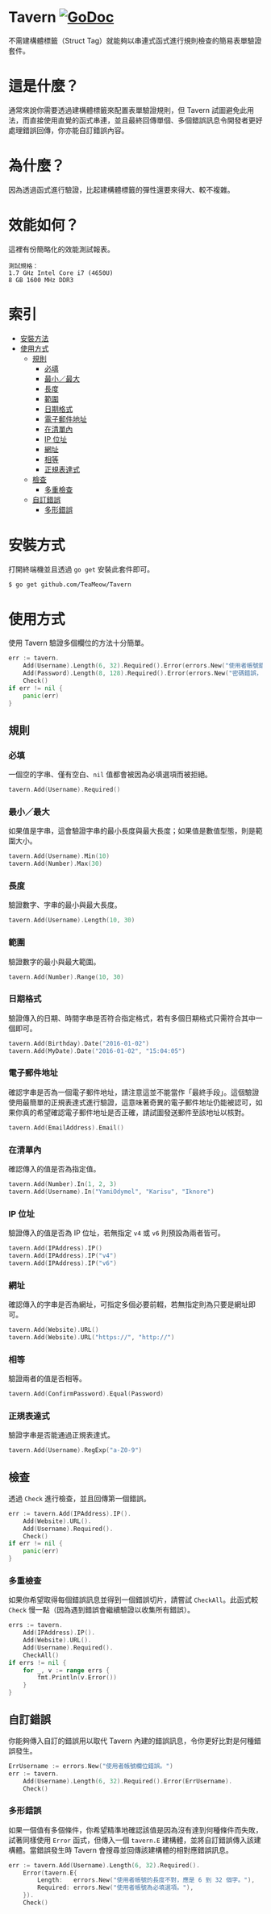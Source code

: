 # Tavern [![GoDoc](https://godoc.org/github.com/TeaMeow/Tavern?status.svg)](https://godoc.org/github.com/TeaMeow/Tavern)

不需建構體標籤（Struct Tag）就能夠以串連式函式進行規則檢查的簡易表單驗證套件。

# 這是什麼？

通常來說你需要透過建構體標籤來配置表單驗證規則，但 Tavern 試圖避免此用法，而直接使用直覺的函式串連，並且最終回傳單個、多個錯誤訊息令開發者更好處理錯誤回傳，你亦能自訂錯誤內容。

# 為什麼？

因為透過函式進行驗證，比起建構體標籤的彈性還要來得大、較不複雜。

# 效能如何？

這裡有份簡略化的效能測試報表。

```
測試規格：
1.7 GHz Intel Core i7 (4650U)
8 GB 1600 MHz DDR3
```

# 索引

* [安裝方法](#安裝方法)
* [使用方式](#使用方式)
    * [規則](#規則)
        * [必填](#必填)
        * [最小／最大](#最小最大)
        * [長度](#長度)
        * [範圍](#範圍)
        * [日期格式](#日期格式)
        * [電子郵件地址](#電子郵件地址)
        * [在清單內](#在清單內)
        * [IP 位址](#ip-位址)
        * [網址](#網址)
        * [相等](#相等)
        * [正規表達式](#正規表達式)
    * [檢查](#檢查)
        * [多重檢查](#多重檢查)
    * [自訂錯誤](#自訂錯誤)
        * [多形錯誤](#多形錯誤)

# 安裝方式

打開終端機並且透過 `go get` 安裝此套件即可。

```bash
$ go get github.com/TeaMeow/Tavern
```

# 使用方式

使用 Tavern 驗證多個欄位的方法十分簡單。

```go
err := tavern.
	Add(Username).Length(6, 32).Required().Error(errors.New("使用者帳號錯誤，至少需要 6 到 32 個字。")).
	Add(Password).Length(8, 128).Required().Error(errors.New("密碼錯誤，至少需要 8 到 128 個字。")).
	Check()
if err != nil {
	panic(err)
}
```

## 規則

### 必填

一個空的字串、僅有空白、`nil` 值都會被因為必填選項而被拒絕。

```go
tavern.Add(Username).Required()
```

### 最小／最大

如果值是字串，這會驗證字串的最小長度與最大長度；如果值是數值型態，則是範圍大小。

```go
tavern.Add(Username).Min(10)
tavern.Add(Number).Max(30)
```

### 長度

驗證數字、字串的最小與最大長度。

```go
tavern.Add(Username).Length(10, 30)
```

### 範圍

驗證數字的最小與最大範圍。

```go
tavern.Add(Number).Range(10, 30)
```

### 日期格式

驗證傳入的日期、時間字串是否符合指定格式，若有多個日期格式只需符合其中一個即可。

```go
tavern.Add(Birthday).Date("2016-01-02")
tavern.Add(MyDate).Date("2016-01-02", "15:04:05")
```

### 電子郵件地址

確認字串是否為一個電子郵件地址，請注意這並不能當作「最終手段」。這個驗證使用最簡單的正規表達式進行驗證，這意味著奇異的電子郵件地址仍能被認可，如果你真的希望確認電子郵件地址是否正確，請試圖發送郵件至該地址以核對。

```go
tavern.Add(EmailAddress).Email()
```

### 在清單內

確認傳入的值是否為指定值。

```go
tavern.Add(Number).In(1, 2, 3)
tavern.Add(Username).In("YamiOdymel", "Karisu", "Iknore")
```

### IP 位址

驗證傳入的值是否為 IP 位址，若無指定 `v4` 或 `v6` 則預設為兩者皆可。

```go
tavern.Add(IPAddress).IP()
tavern.Add(IPAddress).IP("v4")
tavern.Add(IPAddress).IP("v6")
```

### 網址

確認傳入的字串是否為網址，可指定多個必要前輟，若無指定則為只要是網址即可。

```go
tavern.Add(Website).URL()
tavern.Add(Website).URL("https://", "http://")
```

### 相等

驗證兩者的值是否相等。

```go
tavern.Add(ConfirmPassword).Equal(Password)
```

### 正規表達式

驗證字串是否能通過正規表達式。

```go
tavern.Add(Username).RegExp("a-Z0-9")
```

## 檢查

透過 `Check` 進行檢查，並且回傳第一個錯誤。

```go
err := tavern.Add(IPAddress).IP().
	Add(Website).URL().
	Add(Username).Required().
	Check()
if err != nil {
	panic(err)
}
```

### 多重檢查

如果你希望取得每個錯誤訊息並得到一個錯誤切片，請嘗試 `CheckAll`。此函式較 `Check` 慢一點（因為遇到錯誤會繼續驗證以收集所有錯誤）。

```go
errs := tavern.
	Add(IPAddress).IP().
	Add(Website).URL().
	Add(Username).Required().
	CheckAll()
if errs != nil {
	for _, v := range errs {
		fmt.Println(v.Error())
	}
}
```

## 自訂錯誤

你能夠傳入自訂的錯誤用以取代 Tavern 內建的錯誤訊息，令你更好比對是何種錯誤發生。

```go
ErrUsername := errors.New("使用者帳號欄位錯誤。")
err := tavern.
	Add(Username).Length(6, 32).Required().Error(ErrUsername).
	Check()
```

### 多形錯誤

如果一個值有多個條件，你希望精準地確認該值是因為沒有達到何種條件而失敗，試著同樣使用 `Error` 函式，但傳入一個 `tavern.E` 建構體，並將自訂錯誤傳入該建構體。當錯誤發生時 Tavern 會搜尋並回傳該建構體的相對應錯誤訊息。

```go
err := tavern.Add(Username).Length(6, 32).Required().
	Error(tavern.E{
		Length:   errors.New("使用者帳號的長度不對，應是 6 到 32 個字。"),
		Required: errors.New("使用者帳號為必填選項。"),
	}).
	Check()
```